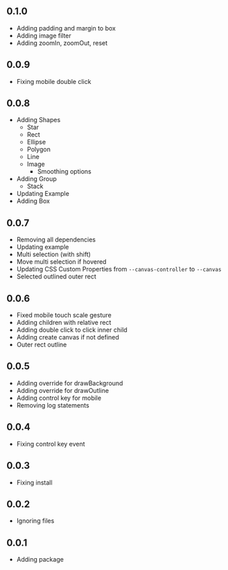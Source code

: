 ## 0.1.0

- Adding padding and margin to box
- Adding image filter
- Adding zoomIn, zoomOut, reset

## 0.0.9

- Fixing mobile double click

## 0.0.8

- Adding Shapes
    - Star
    - Rect
    - Ellipse
    - Polygon
    - Line
    - Image
        - Smoothing options
- Adding Group
    - Stack
- Updating Example
- Adding Box

## 0.0.7

- Removing all dependencies
- Updating example
- Multi selection (with shift)
- Move multi selection if hovered
- Updating CSS Custom Properties from `--canvas-controller` to `--canvas`
- Selected outlined outer rect

## 0.0.6

- Fixed mobile touch scale gesture
- Adding children with relative rect
- Adding double click to click inner child
- Adding create canvas if not defined
- Outer rect outline

## 0.0.5

- Adding override for drawBackground
- Adding override for drawOutline
- Adding control key for mobile
- Removing log statements

## 0.0.4

- Fixing control key event

## 0.0.3

- Fixing install

## 0.0.2

- Ignoring files

## 0.0.1

- Adding package
